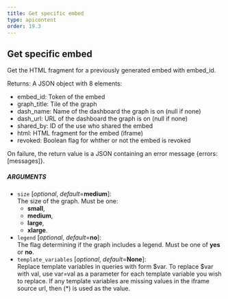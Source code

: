 ```yaml
---
title: Get specific embed
type: apicontent
order: 19.3
---
```


## Get specific embed
Get the HTML fragment for a previously generated embed with embed_id.

Returns: A JSON object with 8 elements:

* embed_id: Token of the embed
* graph_title: Tile of the graph
* dash_name: Name of the dashboard the graph is on (null if none)
* dash_url: URL of the dashboard the graph is on (null if none)
* shared_by: ID of the use who shared the embed
* html: HTML fragment for the embed (iframe)
* revoked: Boolean flag for whther or not the embed is revoked

On failure, the return value is a JSON containing an error message {errors: [messages]}.

##### ARGUMENTS
* `size` [*optional*, *default*=**medium**]:  
    The size of the graph. Must be one:
    * **small**, 
    * **medium**, 
    * **large**, 
    * **xlarge**.
* `legend` [*optional*, *default*=**no**]:  
    The flag determining if the graph includes a legend. Must be one of **yes** or **no**.
* `template_variables` [*optional*, *default*=**None**]:  
    Replace template variables in queries with form $var. To replace $var with val, use var=val as a parameter for each template variable you wish to replace. If any template variables are missing values in the iframe source url, then (*) is used as the value.
